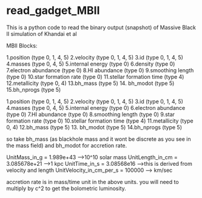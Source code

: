 # read_gadget_MBII
This is a python code to read the binary output (snapshot) of Massive Black II simulation of Khandai et al

MBII Blocks:

1.position (type 0, 1, 4, 5)
2.velocity (type 0, 1, 4, 5)
3.id       (type 0, 1, 4, 5)
4.masses   (type 0, 4, 5)
5.internal energy (type 0)
6.density (type 0)
7.electron abundance (type 0)
8.HI abundance (type 0)
9.smoothing length (type 0)
10.star formation rate (type 0)
11.stellar formation time (type 4)
12.metallicity (type 0, 4)
13.bh_mass (type 5)
14. bh_modot (type 5)
15.bh_nprogs (type 5)


1.position (type 0, 1, 4, 5)
2.velocity (type 0, 1, 4, 5)
3.id       (type 0, 1, 4, 5)
4.masses   (type 0, 4, 5)
5.internal energy (type 0)
6.electron abundance (type 0)
7.HI abundance (type 0)
8.smoothing length (type 0)
9.star formation rate (type 0)
10.stellar formation time (type 4)
11.metallicity (type 0, 4)
12.bh_mass (type 5)
13. bh_modot (type 5)
14.bh_nprogs (type 5)

so take bh_mass (as blackhole mass and it wont be discrete as you see in the mass field)
and bh_modot for accretion rate.

UnitMass_in_g = 1.989e+43            -->10^10 solar mass
UnitLength_in_cm = 3.085678e+21      -->1 kpc
UnitTime_in_s = 3.08568e16           -->this is derived from velocity and length
UnitVelocity_in_cm_per_s = 100000    --> km/sec

accretion rate is in mass/time unit in the above units. you will need to multiply by 
c^2 to get the bolometric luminosity.
